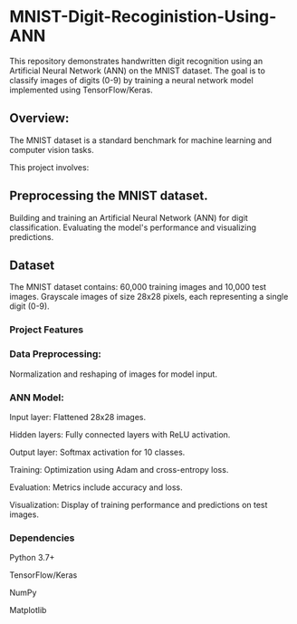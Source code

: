 # MNIST-Digit-Recoginistion-Using-ANN
This repository demonstrates handwritten digit recognition using an Artificial Neural Network (ANN) on the MNIST dataset. The goal is to classify images of digits (0-9) by training a neural network model implemented using TensorFlow/Keras.

## Overview:
The MNIST dataset is a standard benchmark for machine learning and computer vision tasks.

This project involves:

## Preprocessing the MNIST dataset.
Building and training an Artificial Neural Network (ANN) for digit classification.
Evaluating the model's performance and visualizing predictions.

## Dataset
The MNIST dataset contains:
60,000 training images and 10,000 test images.
Grayscale images of size 28x28 pixels, each representing a single digit (0-9).

### Project Features
### Data Preprocessing:
Normalization and reshaping of images for model input.
### ANN Model:
Input layer: Flattened 28x28 images.

Hidden layers: Fully connected layers with ReLU activation.

Output layer: Softmax activation for 10 classes.

Training: Optimization using Adam and cross-entropy loss.

Evaluation: Metrics include accuracy and loss.

Visualization: Display of training performance and predictions on test images.

### Dependencies
Python 3.7+

TensorFlow/Keras

NumPy

Matplotlib
